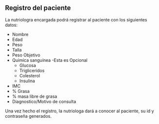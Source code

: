 ## Registro del paciente

La nutriologra encargada podrá registrar al paciente con los siguientes datos:

- Nombre
- Edad
- Peso
- Talla
- Peso Objetivo
- Quimica sanguínea -Esta es Opcional
	- Glucosa
	- Trigliceridos
	- Colesterol
	- Insulina
- IMC
- % Grasa
- % masa libre de grasa
- Diagnostico/Motivo de consulta

Una vez hecho el registro, la nutriologa dará a conocer al paciente, su id y contraseña generados.

